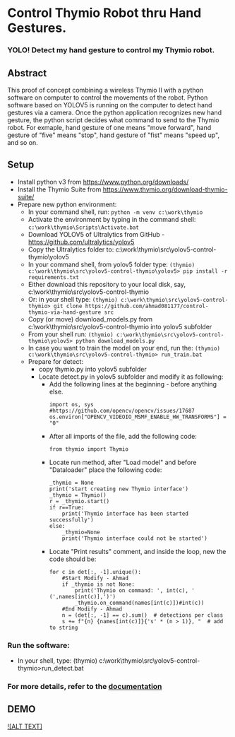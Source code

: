 # Control Thymio Robot thru Hand Gestures. 
### YOLO! Detect my hand gesture to control my Thymio robot.

## Abstract
This proof of concept combining a wireless Thymio II with a python software on computer to control the movements of the robot. Python software based on YOLOV5 is running on the computer to detect hand gestures via a camera. Once the python application recognizes new hand gesture, the python script decides what command to send to the Thymio robot. For exmaple, hand gesture of one means "move forward", hand gesture of "five" means "stop", hand gesture of "fist" means "speed up", and so on.

## Setup
* Install python v3 from https://www.python.org/downloads/
* Install the Thymio Suite from https://www.thymio.org/download-thymio-suite/
* Prepare new python environment:
  * In your command shell, run: ```python -m venv c:\work\thymio```
  * Activate the environment by typing in the command shell: ```c:\work\thymio\Scripts\Activate.bat```
  * Download YOLOV5 of Ultralytics from GitHub - https://github.com/ultralytics/yolov5
  * Copy the Ultralytics folder to: c:\work\thymio\src\yolov5-control-thymio\yolov5
  * In your command shell, from yolov5 folder type: ```(thymio) c:\work\thymio\src\yolov5-control-thymio\yolov5> pip install -r requirements.txt```
  * Either download this repository to your local disk, say, c:\work\thymio\src\yolov5-control-thymio
  * Or: in your shell type: ```(thymio) c:\work\thymio\src\yolov5-control-thymio> git clone https://github.com/ahmad081177/control-thymio-via-hand-gesture src```
  * Copy (or move) download_models.py from c:\work\thymio\src\yolov5-control-thymio into yolov5 subfolder
  * From your shell run: ```(thymio) c:\work\thymio\src\yolov5-control-thymio\yolov5> python download_models.py```
  * In case you want to train the model on your end, run the: ```(thymio) c:\work\thymio\src\yolov5-control-thymio> run_train.bat```
  * Prepare for detect:
    * copy thymio.py into yolov5 subfolder
    * Locate detect.py in yolov5 subfolder and modify it as following:
      * Add the following lines at the beginning - before anything else.
        ```
        import os, sys
        #https://github.com/opencv/opencv/issues/17687
        os.environ["OPENCV_VIDEOIO_MSMF_ENABLE_HW_TRANSFORMS"] = "0"
        ```
      * After all imports of the file, add the following code:
        ```
        from thymio import Thymio
        ```
      * Locate run method, after "Load model" and before "Dataloader" place the following code:
        ```
        _thymio = None
        print('start creating new Thymio interface')
        _thymio = Thymio()
        r = _thymio.start()
        if r==True:
            print('Thymio interface has been started successfully')
        else:
            _thymio=None
            print('Thymio interface could not be started')

        ```
      * Locate "Print results" comment, and inside the loop, new the code should be:
        ```
        for c in det[:, -1].unique():
            #Start Modify - Ahmad
            if _thymio is not None: 
                print('Thymio on command: ', int(c), ' (',names[int(c)],')')
                _thymio.on_command(names[int(c)])#int(c))
            #End Modify - Ahmad
            n = (det[:, -1] == c).sum()  # detections per class
            s += f"{n} {names[int(c)]}{'s' * (n > 1)}, "  # add to string

        ```

### Run the software:
  * In your shell, type: (thymio) c:\work\thymio\src\yolov5-control-thymio>run_detect.bat
  
### For more details, refer to the [documentation](Control%20Thymio%20Robot%20via%20Hand%20Gestures.docx)

## DEMO
[![ALT TEXT]](https://youtube.com/shorts/no3g03PY0nw "Control Thymio by Hand Gesture")
